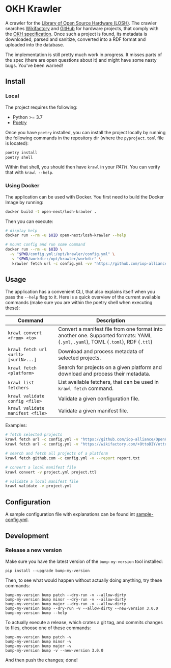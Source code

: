 # OKH Krawler

A crawler for the [Library of Open Source Hardware (LOSH)](https://losh.opennext.eu).
The crawler searches [Wikifactory](https://wikifactory.com)
and [GitHub](https://github.com) for hardware projects,
that comply with the [OKH specification](https://github.com/iop-alliance/OpenKnowHow).
Once such a project is found, its metadata is downloaded, parsed and sanitize,
converted into a RDF format and uploaded into the database.

The implementation is still pretty much work in progress.
It misses parts of the spec (there are open questions about it)
and might have some nasty bugs.
You've been warned!

## Install

### Local

The project requires the following:

- Python >= 3.7
- [Poetry](https://python-poetry.org)

Once you have `poetry` installed,
you can install the project locally by running the following commands in the repository dir
(where the `pyproject.toml` file is located):

```sh
poetry install
poetry shell
```

Within that shell, you should then have `krawl` in your _PATH_.
You can verify that with `krawl --help`.

### Using Docker

The application can be used with Docker.
You first need to build the Docker Image by running:

```sh
docker build -t open-next/losh-krawler .
```

Then you can execute:

```sh
# display help
docker run --rm -u $UID open-next/losh-krawler --help

# mount config and run some command
docker run --rm -u $UID \
  -v "$PWD/config.yml:/opt/krawler/config.yml" \
  -v "$PWD/workdir:/opt/krawler/workdir" \
   krawler fetch url -c config.yml -vv "https://github.com/iop-alliance/OpenKnowHow/blob/master/res/sample_data/okh-OHLOOM.toml"
```

## Usage

The application has a convenient CLI,
that also explains itself when you pass the `--help` flag to it.
Here is a quick overview of the current available commands
(make sure you are within the poetry shell when executing these):

| Command | Description |
|--|---|
| `krawl convert <from> <to>` | Convert a manifest file from one format into another one. Supported formats: YAML (`.yml`, `.yaml`), TOML (`.toml`), RDF (`.ttl`) |
| `krawl fetch url <url1> [<urlN>...]` | Download and process metadata of selected projects. |
| `krawl fetch <platform>` | Search for projects on a given platform and download and process their metadata. |
| `krawl list fetchers` | List available fetchers, that can be used in `krawl fetch` command. |
| `krawl validate config <file>` | Validate a given configuration file. |
| `krawl validate manifest <file>` | Validate a given manifest file. |

Examples:

```sh
# fetch selected projects
krawl fetch url -c config.yml -v "https://github.com/iop-alliance/OpenKnowHow/blob/master/res/sample_data/okh-sample-OHLOOM.toml"
krawl fetch url -c config.yml -v "https://wikifactory.com/+OttoDIY/otto-diy-plus"

# search and fetch all projects of a platform
krawl fetch github.com -c config.yml -v --report report.txt

# convert a local manifest file
krawl convert -v project.yml project.ttl

# validate a local manifest file
krawl validate -v project.yml
```

## Configuration

A sample configuration file with explanations can be found int [sample-config.yml](sample-config.yml).

## Development

### Release a new version

Make sure you have the latest version
of the `bump-my-version` tool installed:

```shell
pip install --upgrade bump-my-version
```

Then, to see what would happen without actually doing anything,
try these commands:

```shell
bump-my-version bump patch --dry-run -v --allow-dirty
bump-my-version bump minor --dry-run -v --allow-dirty
bump-my-version bump major --dry-run -v --allow-dirty
bump-my-version bump --dry-run -v --allow-dirty --new-version 3.0.0
bump-my-version bump --help
```

To actually execute a release,
which crates a git tag, and commits changes to files,
choose one of these commands:

```shell
bump-my-version bump patch -v
bump-my-version bump minor -v
bump-my-version bump major -v
bump-my-version bump -v --new-version 3.0.0
```

And then push the changes; done!
